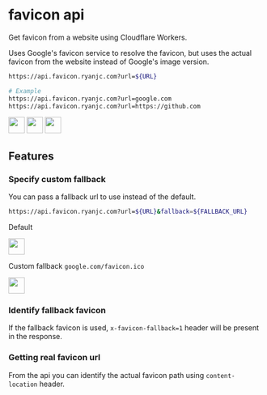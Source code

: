 # favicon api

Get favicon from a website using Cloudflare Workers.

Uses Google's favicon service to resolve the favicon, but uses the actual favicon from the website instead of Google's image version.

```bash
https://api.favicon.ryanjc.com?url=${URL}

# Example
https://api.favicon.ryanjc.com?url=google.com
https://api.favicon.ryanjc.com?url=https://github.com
```

[<img src="https://api.favicon.ryanjc.com?url=google.com" width="32" height="32">](https://api.favicon.ryanjc.com?url=google.com)
[<img src="https://api.favicon.ryanjc.com?url=https://github.com" width="32" height="32">](https://api.favicon.ryanjc.com?url=https://github.com)
[<img src="https://api.favicon.ryanjc.com?url=cloudflare.com" width="32" height="32">](https://api.favicon.ryanjc.com?url=cloudflare.com)

## Features

### Specify custom fallback

You can pass a fallback url to use instead of the default.

```bash
https://api.favicon.ryanjc.com?url=${URL}&fallback=${FALLBACK_URL}
```

Default

[<img src="https://api.favicon.ryanjc.com/?url=DOESNOTEXIST" width="32" height="32">](https://api.favicon.ryanjc.com/?url=DOESNOTEXIST)

Custom fallback `google.com/favicon.ico`

[<img src="https://api.favicon.ryanjc.com/?url=DOESNOTEXIST&fallback=https://www.google.com/favicon.ico" width="32" height="32">](https://api.favicon.ryanjc.com/?url=DOESNOTEXIST&fallback=https://www.google.com/favicon.ico)

### Identify fallback favicon

If the fallback favicon is used, `x-favicon-fallback=1` header will be present in the response.

### Getting real favicon url

From the api you can identify the actual favicon path using `content-location` header.
